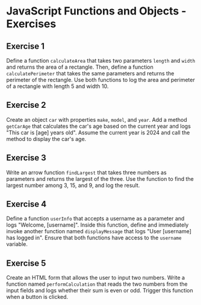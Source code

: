# JavaScript Functions and Objects - Exercises

## **Exercise 1**
Define a function `calculateArea` that takes two parameters `length` and `width` and returns the area of a rectangle. Then, define a function `calculatePerimeter` that takes the same parameters and returns the perimeter of the rectangle. Use both functions to log the area and perimeter of a rectangle with length 5 and width 10.

## **Exercise 2**
Create an object `car` with properties `make`, `model`, and `year`. Add a method `getCarAge` that calculates the car's age based on the current year and logs "This car is [age] years old". Assume the current year is 2024 and call the method to display the car's age.

## **Exercise 3**
Write an arrow function `findLargest` that takes three numbers as parameters and returns the largest of the three. Use the function to find the largest number among 3, 15, and 9, and log the result.

## **Exercise 4**
Define a function `userInfo` that accepts a username as a parameter and logs "Welcome, [username]". Inside this function, define and immediately invoke another function named `displayMessage` that logs "User [username] has logged in". Ensure that both functions have access to the `username` variable.

## **Exercise 5**
Create an HTML form that allows the user to input two numbers. Write a function named `performCalculation` that reads the two numbers from the input fields and logs whether their sum is even or odd. Trigger this function when a button is clicked.


